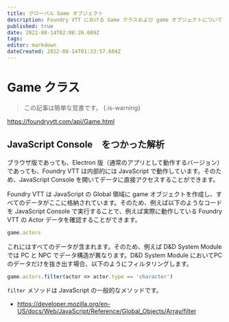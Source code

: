 ```yaml
---
title: グローバル Game オブジェクト
description: Foundry VTT における Game クラスおよび game オブジェクトについて
published: true
date: 2022-08-14T02:08:26.609Z
tags: 
editor: markdown
dateCreated: 2022-08-14T01:33:57.604Z
---
```


# Game クラス

> この記事は簡単な覚書です。
{.is-warning}

https://foundryvtt.com/api/Game.html

## JavaScript Console　をつかった解析

ブラウザ版であっても、Electron 版（通常のアプリとして動作するバージョン）であっても、Foundry VTT は内部的には JavaScript で動作しています。そのため、JavaScript Console を開いてデータに直接アクセスすることができます。

Foundry VTT は JavaScript の Global 領域に game オブジェクトを作成し、すべてのデータがここに格納されています。そのため、例えば以下のようなコードを JavaScript Console で実行することで、例えば実際に動作している Foundry VTT の Actor データを確認することができます。

```javascript
game.actors
```

これにはすべてのデータが含まれます。そのため、例えば D&D System Module では PC と NPC でデータ構造が異なります。D&D System Module においてPCのデータだけを抜き出す場合、以下のようにフィルタリングします。

```javascript
game.actors.filter(actor => actor.type == 'character')
```

`filter` メソッドは JavaScript の一般的なメソッドです。

- https://developer.mozilla.org/en-US/docs/Web/JavaScript/Reference/Global_Objects/Array/filter
